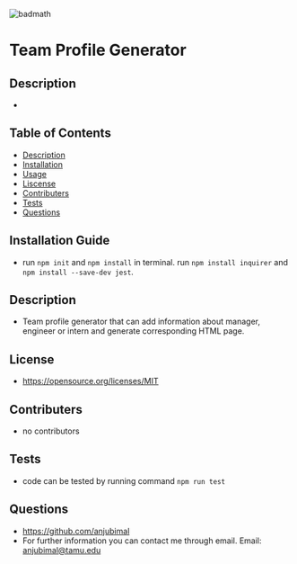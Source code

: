 
  ![badmath](https://img.shields.io/apm/l/vim-mode)
  #  Team Profile Generator
  ## Description 
  * 
  ## Table of Contents
  * [Description](#Description)
  * [Installation](#Installation)
  * [Usage](#Usage)
  * [Liscense](#License)
  * [Contributers](#Contributers)
  * [Tests](#Tests)
  * [Questions](#Questions)
  ## Installation Guide 
  * run `npm init` and `npm install` in terminal. run `npm install inquirer` and `npm install --save-dev jest`. 
  ## Description
  * Team profile generator that can add information about manager, engineer or intern and generate corresponding HTML page.
  ## License
  * https://opensource.org/licenses/MIT
  ## Contributers 
  * no contributors
  ## Tests 
  * code can be tested by running command `npm run test`
  ## Questions
  * https://github.com/anjubimal
  * For further information you can contact me through email. Email: anjubimal@tamu.edu
